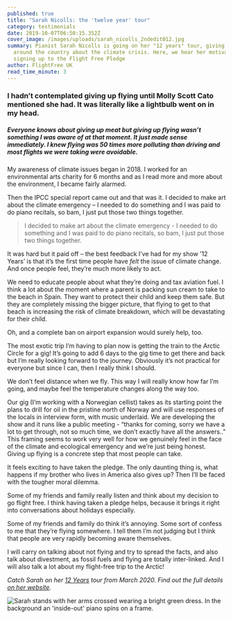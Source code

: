 ```yaml
---
published: true
title: "Sarah Nicolls: the 'twelve year' tour"
category: testimonials
date: 2019-10-07T06:50:15.352Z
cover_image: /images/uploads/sarah_nicolls_2ndedit012.jpg
summary: Pianist Sarah Nicolls is going on her "12 years" tour, giving recitals
  around the country about the climate crisis. Here, we hear her motivations for
  signing up to the Flight Free Pledge
author: FlightFree UK
read_time_minute: 3
---
```

### I hadn’t contemplated giving up flying until Molly Scott Cato mentioned she had. It was literally like a lightbulb went on in my head. 

##### Everyone knows about giving up meat but giving up flying wasn’t something I was aware of at that moment. It just made sense immediately. I knew flying was 50 times more polluting than driving and most flights we were taking were avoidable. 

My awareness of climate issues began in 2018. I worked for an environmental arts charity for 6 months and as I read more and more about the environment, I became fairly alarmed. 

Then the IPCC special report came out and that was it. I decided to make art about the climate emergency – I needed to do something and I was paid to do piano recitals, so bam, I just put those two things together.  

> I decided to make art about the climate emergency - I needed to do something and I was paid to do piano recitals, so bam, I just put those two things together.

It was hard but it paid off – the best feedback I’ve had for my show ’12 Years’ is that it’s the first time people have *felt* the issue of climate change. And once people feel, they’re much more likely to act.

W﻿e need to educate people about what they’re doing and tax aviation fuel. I think a lot about the moment where a parent is packing sun cream to take to the beach in Spain. They want to protect their child and keep them safe. But they are completely missing the bigger picture, that flying to get to that beach is increasing the risk of climate breakdown, which will be devastating for their child.

Oh, and a complete ban on airport expansion would surely help, too.

The most exotic trip I’m having to plan now is getting the train to the Arctic Circle for a gig! It’s going to add 6 days to the gig time to get there and back but I’m really looking forward to the journey. Obviously it’s not practical for everyone but since I can, then I really think I should. 

We don’t feel distance when we fly. This way I will really know how far I’m going, and maybe feel the temperature changes along the way too. 

Our gig (I’m working with a Norwegian cellist) takes as its starting point the plans to drill for oil in the pristine north of Norway and will use responses of the locals in interview form, with music underlaid. We are developing the show and it runs like a public meeting - “thanks for coming, sorry we have a lot to get through, not so much time, we don’t exactly have all the answers..”  This framing seems to work very well for how we genuinely feel in the face of the climate and ecological emergency and we’re just being honest. Giving up flying is a concrete step that most people can take.  

It feels exciting to have taken the pledge. The only daunting thing is, what happens if my brother who lives in America also gives up? Then I’ll be faced with the tougher moral dilemma. 

Some of my friends and family really listen and think about my decision to go flight free. I think having taken a pledge helps, because it brings it right into conversations about holidays especially. 

Some of my friends and family do think it’s annoying. Some sort of confess to me that they’re flying somewhere. I tell them I’m not judging but I think that people are very rapidly becoming aware themselves. 

I﻿ will carry on talking about not flying and try to spread the facts, and also talk about divestment, as fossil fuels and flying are totally inter-linked. And I will also talk a lot about my flight-free trip to the Arctic! 

*Catch Sarah on her* *[12 Years](http://sarahnicolls.com/the-musical-activist/)* *tour from March 2020. Find out the full details* *[on her website](http://sarahnicolls.com/the-musical-activist/).*

![Sarah stands with her arms crossed wearing a bright green dress. In the background an 'inside-out' piano spins on a frame. ](/images/uploads/sarah_nicolls_2ndedit012.jpg "Sarah lets her inside-out piano do the flying for her")